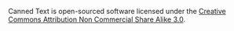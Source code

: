 Canned Text is open-sourced software licensed under the [Creative Commons Attribution Non Commercial Share Alike 3.0](http://spdx.org/licenses/CC-BY-NC-SA-3.0).
